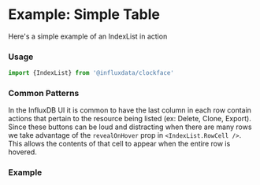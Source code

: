 # Example: Simple Table

Here's a simple example of an IndexList in action

### Usage
```js
import {IndexList} from '@influxdata/clockface'
```

### Common Patterns

In the InfluxDB UI it is common to have the last column in each row contain actions that pertain to the resource being listed (ex: Delete, Clone, Export). Since these buttons can be loud and distracting when there are many rows we take advantage of the `revealOnHover` prop in `<IndexList.RowCell />`. This allows the contents of that cell to appear when the entire row is hovered.

### Example
<!-- STORY -->

<!-- STORY HIDE START -->

<!-- STORY HIDE END -->

<!-- PROPS -->
